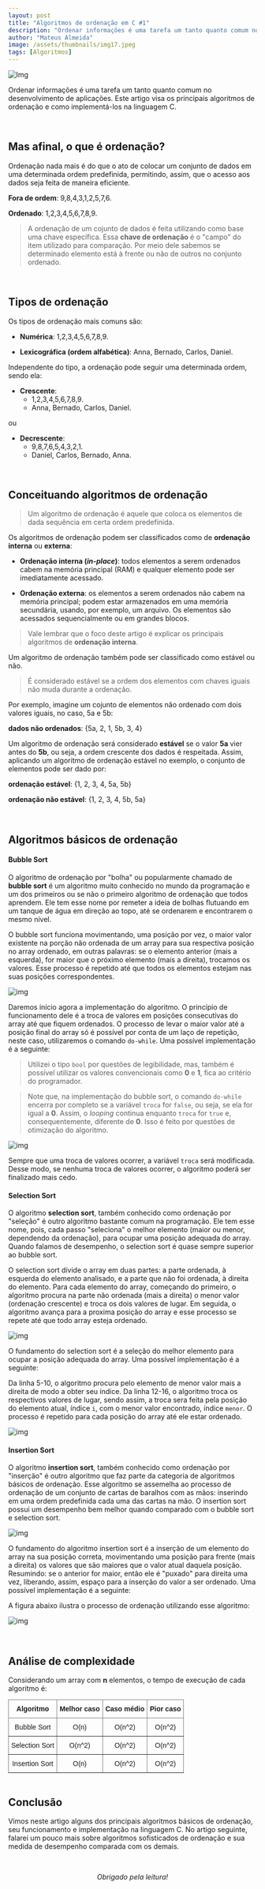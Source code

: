 ```yaml
---
layout: post
title: "Algoritmos de ordenação em C #1"
description: "Ordenar informações é uma tarefa um tanto quanto comum no desenvolvimento de aplicações. Este artigo visa os principais algoritmos de ordenação em arrays e como implementá-los na linguagem C..."
author: "Mateus Almeida"
image: /assets/thumbnails/img17.jpeg
tags: [Algoritmos]
---
```


![Img](/assets/thumbnails/img17.jpeg)

Ordenar informações é uma tarefa um tanto quanto comum no desenvolvimento de aplicações. Este artigo visa os principais algoritmos de ordenação e como implementá-los na linguagem C.

<br>

## Mas afinal, o que é ordenação?

Ordenação nada mais é do que o ato de colocar um conjunto de dados em uma determinada ordem predefinida, permitindo, assim, que o acesso aos dados seja feita de maneira eficiente.

**Fora de ordem**: 9,8,4,3,1,2,5,7,6.

**Ordenado**: 1,2,3,4,5,6,7,8,9.

> A ordenação de um cojunto de dados é feita utilizando como base uma chave específica. Essa **chave de ordenação** é o "campo" do item utilizado para comparação. Por meio dele sabemos se determinado elemento está à frente ou não de  outros no conjunto ordenado.

<br>

## Tipos de ordenação

Os tipos de ordenação mais comuns são:

- **Numérica**: 1,2,3,4,5,6,7,8,9.

- **Lexicográfica (ordem alfabética)**: Anna, Bernado, Carlos, Daniel.

Independente do tipo, a ordenação pode seguir uma determinada ordem, sendo ela:

- **Crescente**: 
  - 1,2,3,4,5,6,7,8,9.
  - Anna, Bernado, Carlos, Daniel.

ou

- **Decrescente**:
  - 9,8,7,6,5,4,3,2,1.
  - Daniel, Carlos, Bernado, Anna.

<br>

## Conceituando algoritmos de ordenação

> Um algoritmo de ordenação é aquele que coloca os elementos de dada sequência em certa ordem predefinida.

Os algoritmos de ordenação podem ser classificados como de **ordenação interna** ou **externa**:

- **Ordenação interna (*in-place*)**: todos elementos a serem ordenados cabem na memória principal (RAM) e qualquer elemento pode ser imediatamente acessado.

- **Ordenação externa**: os elementos a serem ordenados não cabem na memória principal; podem estar armazenados em uma memória secundária, usando, por exemplo, um arquivo. Os elementos são acessados sequencialmente ou em grandes blocos.

> Vale lembrar que o foco deste artigo é explicar os principais algoritmos de **ordenação interna**.

Um algoritmo de ordenação também pode ser classificado como estável ou não.

> É considerado estável se a ordem dos elementos com chaves iguais não muda durante a ordenação.

Por exemplo, imagine um cojunto de elementos não ordenado com dois valores iguais, no caso, 5a e 5b:

**dados não ordenados**: {5a, 2, 1, 5b, 3, 4}

Um algoritmo de ordenação será considerado **estável** se o valor **5a** vier antes do **5b**, ou seja, a ordem crescente dos dados é respeitada. Assim, aplicando um algoritmo de ordenação estável no exemplo, o conjunto de elementos pode ser dado por:

**ordenação estável**: {1, 2, 3, 4, 5a, 5b}

**ordenação não estável**: {1, 2, 3, 4, 5b, 5a}

<br>

## Algoritmos básicos de ordenação
#### Bubble Sort
O algoritmo de ordenação por "bolha" ou popularmente chamado de **bubble sort** é um algoritmo muito conhecido no mundo da programação e um dos primeiros ou se não o primeiro algoritmo de ordenação que todos aprendem. Ele tem esse nome por remeter a ideia de bolhas flutuando em um tanque de água em direção ao topo, até se ordenarem e encontrarem o mesmo nível.

O bubble sort funciona movimentando, uma posição por vez, o maior valor existente na porção não ordenada de um array para sua respectiva posição no array ordenado, em outras palavras: se o elemento anterior (mais a esquerda), for maior que o próximo elemento (mais a direita), trocamos os valores. Esse processo é repetido até que todos os elementos estejam nas suas posições correspondentes.

![img](https://user-images.githubusercontent.com/39147407/140587920-d7aaa511-67df-4fdd-8497-8fe6d988e2db.gif)

Daremos início agora a implementação do algoritmo. O princípio de funcionamento dele é a troca de valores em posições consecutivas do array até que fiquem ordenados. O processo de levar o maior valor até a posição final do array só é possível por conta de um laço de repetição, neste caso, utilizaremos o comando ```do-while```. Uma possível implementação é a seguinte:

<script src="https://gist.github.com/imsouza/6aab525ff245eea5c33bed209d0be346.js"></script>

> Utilizei o tipo ```bool``` por questões de legibilidade, mas, também é possível utilizar os valores convencionais como **0** e **1**, fica ao critério do programador.

<script src="https://gist.github.com/imsouza/565e5b68fff02835c90b12d414211973.js"></script>

> Note que, na implementação do bubble sort, o comando ```do-while``` encerra por completo se a variável ```troca``` for ```false```, ou seja, se ela for igual a **0**. Assim, o *looping* continua enquanto ```troca``` for ```true``` e, consequentemente, diferente de **0**. Isso é feito por questões de otimização do algoritmo.

![img](https://user-images.githubusercontent.com/39147407/140568080-d53c2e68-3f4b-4ed2-9dd7-7e6953f76659.png)

Sempre que uma troca de valores ocorrer, a variável ```troca``` será modificada. Desse modo, se nenhuma troca de valores ocorrer, o algoritmo poderá ser finalizado mais cedo.

#### Selection Sort

O algoritmo **selection sort**, também conhecido como ordenação por "seleção" é outro algoritmo bastante comum na programação. Ele tem esse nome, pois, cada passo "seleciona" o melhor elemento (maior ou menor, dependendo da ordenação), para ocupar uma posição adequada do array. Quando falamos de desempenho, o selection sort é quase sempre superior ao bubble sort.

O selection sort divide o array em duas partes: a parte ordenada, à esquerda do elemento analisado, e a parte que não foi ordenada, à direita do elemento. Para cada elemento do array, começando do primeiro, o algoritmo procura na parte não ordenada (mais a direita) o menor valor (ordenação crescente) e troca os dois valores de lugar. Em seguida, o algoritmo avança para a proxima posição do array e esse processo se repete até que todo array esteja ordenado.

![img](https://user-images.githubusercontent.com/39147407/140587932-981c48b9-de68-43f8-b75b-1259336d34fb.gif)

O fundamento do selection sort é a seleção do melhor elemento para ocupar a posição adequada do array. Uma possível implementação é a seguinte:

<script src="https://gist.github.com/imsouza/091411546609131a37bf0d5a47fed785.js"></script>

Da linha 5-10, o algoritmo procura pelo elemento de menor valor mais a direita de modo a obter seu índice. Da linha 12-16, o algoritmo troca os respectivos valores de lugar, sendo assim, a troca sera feita pela posição do elemento atual, índice ```i```, com o menor valor encontrado, índice ```menor```. O processo é repetido para cada posição do array até ele estar ordenado.

![img](https://user-images.githubusercontent.com/39147407/140568309-cbe32ee4-8567-4ced-bf39-33f61b5092a2.png)

#### Insertion Sort

O algoritmo **insertion sort**, também conhecido como ordenação por "inserção" é outro algoritmo que faz parte da categoria de algoritmos básicos de ordenação. Esse algoritmo se assemelha ao processo de ordenação de um conjunto de cartas de baralhos com as mãos: inserindo em uma ordem predefinida cada uma das cartas na mão. O insertion sort possui um desempenho bem melhor quando comparado com o bubble sort e selection sort. 

![img](https://user-images.githubusercontent.com/39147407/140587937-b1a13340-69c9-45b4-b725-68745ccdd8af.gif)

O fundamento do algoritmo insertion sort é a inserção de um elemento do array na sua posição correta, movimentando uma posição para frente (mais a direita) os valores que são maiores que o valor atual daquela posição. Resumindo: se o anterior for maior, então ele é "puxado" para direita uma vez, liberando, assim, espaço para a inserção do valor a ser ordenado. Uma possível implementação é a seguinte:

<script src="https://gist.github.com/imsouza/72cbf8d769b2f3aae9966efaf775d872.js"></script>

A figura abaixo ilustra o processo de ordenação utilizando esse algoritmo:

![img](https://user-images.githubusercontent.com/39147407/140586856-5b819e7e-99fa-45ab-ae96-c11e87b44042.png)

<br>

## Análise de complexidade

Considerando um array com **n** elementos, o tempo de execução de cada algoritmo é:

<table style="border-collapse:collapse;border-spacing:0;margin:0px auto" class="tg"><thead><tr><th style="border-color:inherit;border-style:solid;border-width:1px;font-family:Arial, sans-serif;font-size:14px;font-weight:normal;overflow:hidden;padding:10px 5px;text-align:center;vertical-align:top;word-break:normal"><span style="font-weight:bold">Algoritmo</span></th><th style="border-color:inherit;border-style:solid;border-width:1px;font-family:Arial, sans-serif;font-size:14px;font-weight:normal;overflow:hidden;padding:10px 5px;text-align:center;vertical-align:top;word-break:normal"><span style="font-weight:bold">Melhor caso</span></th><th style="border-color:inherit;border-style:solid;border-width:1px;font-family:Arial, sans-serif;font-size:14px;font-weight:normal;overflow:hidden;padding:10px 5px;text-align:center;vertical-align:top;word-break:normal"><span style="font-weight:bold">Caso médio</span></th><th style="border-color:inherit;border-style:solid;border-width:1px;font-family:Arial, sans-serif;font-size:14px;font-weight:normal;overflow:hidden;padding:10px 5px;text-align:center;vertical-align:top;word-break:normal"><span style="font-weight:bold">Pior caso</span></th></tr></thead><tbody><tr><td style="border-color:inherit;border-style:solid;border-width:1px;font-family:Arial, sans-serif;font-size:14px;overflow:hidden;padding:10px 5px;text-align:center;vertical-align:top;word-break:normal">Bubble Sort</td><td style="border-color:inherit;border-style:solid;border-width:1px;font-family:Arial, sans-serif;font-size:14px;overflow:hidden;padding:10px 5px;text-align:center;vertical-align:top;word-break:normal">O(n)</td><td style="border-color:inherit;border-style:solid;border-width:1px;font-family:Arial, sans-serif;font-size:14px;overflow:hidden;padding:10px 5px;text-align:center;vertical-align:top;word-break:normal">O(n^2)</td><td style="border-color:inherit;border-style:solid;border-width:1px;font-family:Arial, sans-serif;font-size:14px;overflow:hidden;padding:10px 5px;text-align:center;vertical-align:top;word-break:normal">O(n^2)</td></tr><tr><td style="border-color:inherit;border-style:solid;border-width:1px;font-family:Arial, sans-serif;font-size:14px;overflow:hidden;padding:10px 5px;text-align:center;vertical-align:top;word-break:normal">Selection Sort</td><td style="border-color:inherit;border-style:solid;border-width:1px;font-family:Arial, sans-serif;font-size:14px;overflow:hidden;padding:10px 5px;text-align:center;vertical-align:top;word-break:normal">O(n^2)</td><td style="border-color:inherit;border-style:solid;border-width:1px;font-family:Arial, sans-serif;font-size:14px;overflow:hidden;padding:10px 5px;text-align:center;vertical-align:top;word-break:normal">O(n^2)</td><td style="border-color:inherit;border-style:solid;border-width:1px;font-family:Arial, sans-serif;font-size:14px;overflow:hidden;padding:10px 5px;text-align:center;vertical-align:top;word-break:normal">O(n^2)</td></tr><tr><td style="border-color:inherit;border-style:solid;border-width:1px;font-family:Arial, sans-serif;font-size:14px;overflow:hidden;padding:10px 5px;text-align:center;vertical-align:top;word-break:normal">Insertion Sort</td><td style="border-color:inherit;border-style:solid;border-width:1px;font-family:Arial, sans-serif;font-size:14px;overflow:hidden;padding:10px 5px;text-align:center;vertical-align:top;word-break:normal">O(n)</td><td style="border-color:inherit;border-style:solid;border-width:1px;font-family:Arial, sans-serif;font-size:14px;overflow:hidden;padding:10px 5px;text-align:center;vertical-align:top;word-break:normal">O(n^2)</td><td style="border-color:inherit;border-style:solid;border-width:1px;font-family:Arial, sans-serif;font-size:14px;overflow:hidden;padding:10px 5px;text-align:center;vertical-align:top;word-break:normal">O(n^2)</td></tr></tbody></table>

<br>

## Conclusão

Vimos neste artigo alguns dos principais algoritmos básicos de ordenação, seu funcionamento e implementação na linguagem C. No artigo seguinte, falarei um pouco mais sobre algoritmos sofisticados de ordenação e sua medida de desempenho comparada com os demais.

<br><center><i>Obrigado pela leitura!</i></center>
